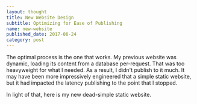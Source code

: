 ```yaml
---
layout: thought
title: New Website Design
subtitle: Optimizing for Ease of Publishing
name: new-website
published_date: 2017-06-24
category: post
---
```


The optimal process is the one that works. My previous website was dynamic,
loading its content from a database per-request. That was too heavyweight
for what I needed. As a result, I didn't publish to it much. It may have been
more impressively engineered that a simple static website, but it had
impacted the latency publishing to the point that I stopped.

In light of that, here is my new dead-simple static website.

